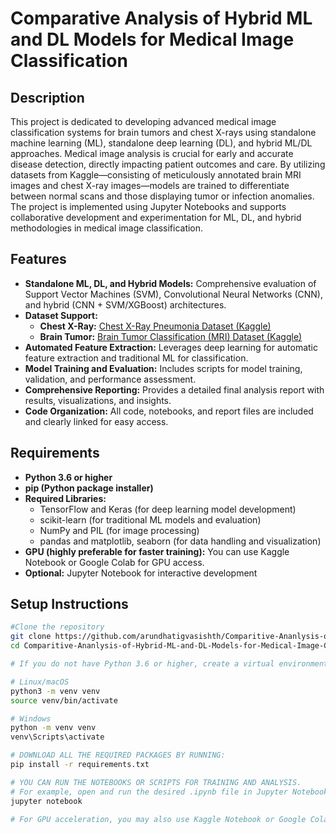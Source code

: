 # Comparative Analysis of Hybrid ML and DL Models for Medical Image Classification

## Description

This project is dedicated to developing advanced medical image classification systems for brain tumors and chest X-rays using standalone machine learning (ML), standalone deep learning (DL), and hybrid ML/DL approaches. Medical image analysis is crucial for early and accurate disease detection, directly impacting patient outcomes and care. By utilizing datasets from Kaggle—consisting of meticulously annotated brain MRI images and chest X-ray images—models are trained to differentiate between normal scans and those displaying tumor or infection anomalies. The project is implemented using Jupyter Notebooks and supports collaborative development and experimentation for ML, DL, and hybrid methodologies in medical image classification.

## Features

- **Standalone ML, DL, and Hybrid Models:** Comprehensive evaluation of Support Vector Machines (SVM), Convolutional Neural Networks (CNN), and hybrid (CNN + SVM/XGBoost) architectures.
- **Dataset Support:**  
  - **Chest X-Ray:** [Chest X-Ray Pneumonia Dataset (Kaggle)](https://www.kaggle.com/datasets/paultimothymooney/chest-xray-pneumonia)  
  - **Brain Tumor:** [Brain Tumor Classification (MRI) Dataset (Kaggle)](https://www.kaggle.com/datasets/sartajbhuvaji/brain-tumor-classification-mri)
- **Automated Feature Extraction:** Leverages deep learning for automatic feature extraction and traditional ML for classification.
- **Model Training and Evaluation:** Includes scripts for model training, validation, and performance assessment.
- **Comprehensive Reporting:** Provides a detailed final analysis report with results, visualizations, and insights.
- **Code Organization:** All code, notebooks, and report files are included and clearly linked for easy access.

## Requirements

- **Python 3.6 or higher**
- **pip (Python package installer)**
- **Required Libraries:**
  - TensorFlow and Keras (for deep learning model development)
  - scikit-learn (for traditional ML models and evaluation)
  - NumPy and PIL (for image processing)
  - pandas and matplotlib, seaborn (for data handling and visualization)
- **GPU (highly preferable for faster training):** You can use Kaggle Notebook or Google Colab for GPU access.
- **Optional:** Jupyter Notebook for interactive development

## Setup Instructions

```bash
#Clone the repository
git clone https://github.com/arundhatigvasishth/Comparitive-Ananlysis-of-Hybrid-ML-and-DL-Models-for-Medical-Image-Classification.git
cd Comparitive-Ananlysis-of-Hybrid-ML-and-DL-Models-for-Medical-Image-Classification

# If you do not have Python 3.6 or higher, create a virtual environment using this in your command prompt

# Linux/macOS
python3 -m venv venv
source venv/bin/activate

# Windows
python -m venv venv
venv\Scripts\activate

# DOWNLOAD ALL THE REQUIRED PACKAGES BY RUNNING:
pip install -r requirements.txt

# YOU CAN RUN THE NOTEBOOKS OR SCRIPTS FOR TRAINING AND ANALYSIS.
# For example, open and run the desired .ipynb file in Jupyter Notebook, or use:
jupyter notebook

# For GPU acceleration, you may also use Kaggle Notebook or Google Colab by uploading the code and data.

